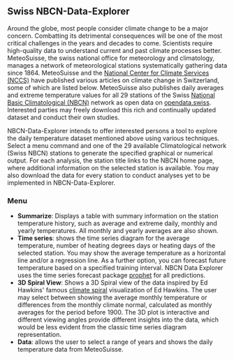 ## Swiss NBCN-Data-Explorer

Around the globe, most people consider climate change to be a major concern. Combatting its detrimental consequences will be one of the most critical challenges in the years and decades to come. Scientists require high-quality data to understand current and past climate processes better. MeteoSuisse, the swiss national office for meteorology and climatology, manages a network of meteorological stations systematically gathering data since 1864. MeteoSuisse and the [National Center for Climate Services (NCCS)](https://www.nccs.admin.ch/nccs/de/home.html) have published various articles on climate change in Switzerland, some of which are listed below. MeteoSuisse also publishes daily averages and extreme temperature values for all 29 stations of the Swiss [National Basic Climatological (NBCN)](https://www.meteoswiss.admin.ch/weather/measurement-systems/land-based-stations/swiss-national-basic-climatological-network.html) network as open data on [opendata.swiss](https://opendata.swiss/de/organization/bundesamt-fur-meteorologie-und-klimatologie-meteoschweiz). Interested parties may freely download this rich and continually updated dataset and conduct their own studies.

NBCN-Data-Explorer intends to offer interested persons a tool to explore the daily temperature dataset mentioned above using various techniques. Select a menu command and one of the 29 available Climatological network (Swiss NBCN) stations to generate the specified graphical or numerical output. For each analysis, the station title links to the NBCN home page, where additional information on the selected station is available. You may also download the data for every station to conduct analyses yet to be implemented in NBCN-Data-Explorer.

### Menu
- **Summarize**: Displays a table with summary information on the station temperature history, such as average and extreme daily, monthly and yearly temperatures. All monthly and yearly averages are also shown.
- **Time series**: shows the time series diagram for the average temperature, number of heating degrees days or heating days of the selected station. You may show the average temperature as a horizontal line and/or a regression line. As a further option, you can forecast future temperature based on a specified training interval. NBCN Data Explorer uses the time series forecast package [prophet](https://facebook.github.io/prophet/) for all predictions.
- **3D Spiral View**: Shows a 3D Spiral view of the data inspired by Ed Hawkins' famous [climate spiral](https://www.climate-lab-book.ac.uk/spirals/) visualization of Ed Hawkins. The user may select between showing the average monthly temperature or differences from the monthly climate normal, calculated as monthly averages for the period before 1900. The 3D plot is interactive and different viewing angles provide different insights into the data, which would be less evident from the classic time series diagram representation. 
- **Data**: allows the user to select a range of years and shows the daily temperature data from MeteoSuisse. 